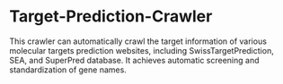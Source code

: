 # Target-Prediction-Crawler
This crawler can automatically crawl the target information of various molecular targets prediction websites, including SwissTargetPrediction, SEA, and SuperPred database. It achieves automatic screening and standardization of gene names.
